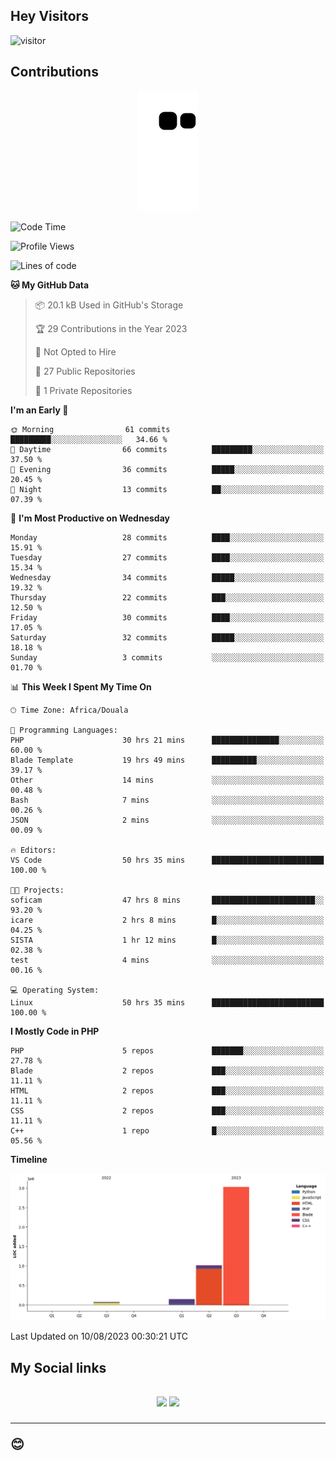 ## Hey Visitors
![visitor](https://profile-counter.glitch.me/Fotsingboris/count.svg)

## Contributions
<p align="center">
  <img src="https://raw.githubusercontent.com/Fotsingboris/Fotsingboris/output/github-contribution-grid-snake.svg" />
</p>

<!--START_SECTION:waka-->
![Code Time](http://img.shields.io/badge/Code%20Time-518%20hrs%209%20mins-blue)

![Profile Views](http://img.shields.io/badge/Profile%20Views-0-blue)

![Lines of code](https://img.shields.io/badge/From%20Hello%20World%20I%27ve%20Written-4.3%20million%20lines%20of%20code-blue)

**🐱 My GitHub Data** 

> 📦 20.1 kB Used in GitHub's Storage 
 > 
> 🏆 29 Contributions in the Year 2023
 > 
> 🚫 Not Opted to Hire
 > 
> 📜 27 Public Repositories 
 > 
> 🔑 1 Private Repositories 
 > 
**I'm an Early 🐤** 

```text
🌞 Morning                61 commits          █████████░░░░░░░░░░░░░░░░   34.66 % 
🌆 Daytime                66 commits          █████████░░░░░░░░░░░░░░░░   37.50 % 
🌃 Evening                36 commits          █████░░░░░░░░░░░░░░░░░░░░   20.45 % 
🌙 Night                  13 commits          ██░░░░░░░░░░░░░░░░░░░░░░░   07.39 % 
```
📅 **I'm Most Productive on Wednesday** 

```text
Monday                   28 commits          ████░░░░░░░░░░░░░░░░░░░░░   15.91 % 
Tuesday                  27 commits          ████░░░░░░░░░░░░░░░░░░░░░   15.34 % 
Wednesday                34 commits          █████░░░░░░░░░░░░░░░░░░░░   19.32 % 
Thursday                 22 commits          ███░░░░░░░░░░░░░░░░░░░░░░   12.50 % 
Friday                   30 commits          ████░░░░░░░░░░░░░░░░░░░░░   17.05 % 
Saturday                 32 commits          █████░░░░░░░░░░░░░░░░░░░░   18.18 % 
Sunday                   3 commits           ░░░░░░░░░░░░░░░░░░░░░░░░░   01.70 % 
```


📊 **This Week I Spent My Time On** 

```text
🕑︎ Time Zone: Africa/Douala

💬 Programming Languages: 
PHP                      30 hrs 21 mins      ███████████████░░░░░░░░░░   60.00 % 
Blade Template           19 hrs 49 mins      ██████████░░░░░░░░░░░░░░░   39.17 % 
Other                    14 mins             ░░░░░░░░░░░░░░░░░░░░░░░░░   00.48 % 
Bash                     7 mins              ░░░░░░░░░░░░░░░░░░░░░░░░░   00.26 % 
JSON                     2 mins              ░░░░░░░░░░░░░░░░░░░░░░░░░   00.09 % 

🔥 Editors: 
VS Code                  50 hrs 35 mins      █████████████████████████   100.00 % 

🐱‍💻 Projects: 
soficam                  47 hrs 8 mins       ███████████████████████░░   93.20 % 
icare                    2 hrs 8 mins        █░░░░░░░░░░░░░░░░░░░░░░░░   04.25 % 
SISTA                    1 hr 12 mins        █░░░░░░░░░░░░░░░░░░░░░░░░   02.38 % 
test                     4 mins              ░░░░░░░░░░░░░░░░░░░░░░░░░   00.16 % 

💻 Operating System: 
Linux                    50 hrs 35 mins      █████████████████████████   100.00 % 
```

**I Mostly Code in PHP** 

```text
PHP                      5 repos             ███████░░░░░░░░░░░░░░░░░░   27.78 % 
Blade                    2 repos             ███░░░░░░░░░░░░░░░░░░░░░░   11.11 % 
HTML                     2 repos             ███░░░░░░░░░░░░░░░░░░░░░░   11.11 % 
CSS                      2 repos             ███░░░░░░░░░░░░░░░░░░░░░░   11.11 % 
C++                      1 repo              █░░░░░░░░░░░░░░░░░░░░░░░░   05.56 % 
```



**Timeline**

![Lines of Code chart](https://raw.githubusercontent.com/Fotsingboris/Fotsingboris/main/assets/bar_graph.png)


 Last Updated on 10/08/2023 00:30:21 UTC
<!--END_SECTION:waka-->

<h2>My Social links <h2>
<p align="center">
   <a href="https://linkedin.com/in/Fotsingboris-Mathieu"><img src="https://img.shields.io/badge/linkedin-%230077B5.svg?style=for-the-badge&logo=linkedin&logoColor=white"></a>
   <a href="https://instagram.com/Fotsingboris"><img src="https://img.shields.io/badge/instagram-%23E4405F.svg?style=for-the-badge&logo=Instagram&logoColor=white"></a>
  </p>
<hr>
😊
